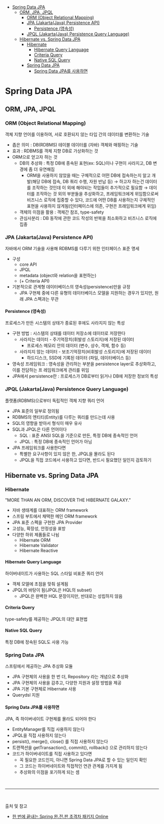 - [Spring Data JPA](#spring-data-jpa)
  - [ORM, JPA, JPQL](#orm-jpa-jpql)
    - [ORM (Object Relational Mapping)](#orm-object-relational-mapping)
    - [JPA (Jakarta(Java) Persistence API)](#jpa-jakartajava-persistence-api)
      - [Persistence (영속성)](#persistence-영속성)
    - [JPQL (Jakarta(Java) Persistence Query Language)](#jpql-jakartajava-persistence-query-language)
  - [Hibernate vs. Spring Data JPA](#hibernate-vs-spring-data-jpa)
    - [Hibernate](#hibernate)
      - [Hibernate Query Language](#hibernate-query-language)
      - [Criteria Query](#criteria-query)
      - [Native SQL Query](#native-sql-query)
    - [Spring Data JPA](#spring-data-jpa-1)
      - [Spring Data JPA를 사용하면](#spring-data-jpa를-사용하면)

# Spring Data JPA

## ORM, JPA, JPQL

### ORM (Object Relational Mapping)
객체 지향 언어를 이용하여, 서로 호환되지 않는 타입 간의 데이터를 변환하는 기술
- 좁은 의미 : DB(RDBMS) 테이블 데이터를 (자바) 객체와 매핑하는 기술
- 효과 : RDBMS를 객체 지향 DB로 가상화하는 것
- ORM으로 얻고자 하는 것
  - DB의 추상화 : 특정 DB에 종속된 표현(ex: SQL)이나 구현이 사라지고, DB 변경에 좀 더 유연해짐
    - ORM을 사용하지 않았을 때는 구체적으로 어떤 DB에 접속하는지 알고 개발(해당 DB에 접속, DB 쿼리 수행, 자원 반납 등) → 하고자 하는건 데이터를 조작하는 것인데 이 외에 해야되는 작업들이 추가적으로 필요함 → 데이터를 조작하는 것 외의 부분들을 추상화하고, 프레임워크에게 위임함으로써 비즈니스 로직에 집중할 수 있다, 코드에 어떤 DB를 사용하는지 구체적인 표현을 사용하지 않게됨(인터페이스에 의존, 구현은 프래임워크에게 위임)
  - 객체의 이점을 활용 : 객체간 참조, type-safety
  - 관심사분리 : DB 동작에 관한 코드 작성의 반복을 최소화하고 비즈니스 로직에 집중

### JPA (Jakarta(Java) Persistence API)
자바에서 ORM 기술을 사용해 RDBMS를 다루기 위한 인터페이스 표준 명세
- 구성
  - core API
  - JPQL
  - metadata (object와 relation을 표현하는) 
  - (+ Criteria API)
- 기본적으로 관계형 데이터베이스의 영속성(persistence)만을 규정
  - JPA 구현체 중에 다른 유형의 데이터베이스 모델을 지원하는 경우가 있지만, 원래 JPA 스펙과는 무관

#### Persistence (영속성)
프로세스가 만든 시스템의 상태가 종료된 후에도 사라지지 않는 특성
- 구현 방법 : 시스템의 상태를 데이터 저장소에 데이터로 저장한다
  - 사라지는 데이터 - 주기억장치(휘발성 스토리지)에 저장된 데이터
    - 프로세스 메모리 안의 데이터 (변수, 상수, 객체, 함수 등)
  - 사라지지 않는 데이터 - 보조기억장치(비휘발성 스토리지)에 저장된 데이터
    - 하드디스크, SSD에 기록된 데이터 (파일, 데이터베이스 등)
- 영속성 프레임워크 : 영속성을 관리하는 부분을 persistence layer로 추상화하고, 이를 전담하는 프
레임워크에게 관리를 위임
- JPA에서 persistence란 : 프로세스가 DB로부터 읽거나 DB에 저장한 정보의 특성

### JPQL (Jakarta(Java) Persistence Query Language)
플랫폼(RDBMS)으로부터 독립적인 객체 지향 쿼리 언어
- JPA 표준의 일부로 정의됨
- RDBMS의 엔티티(Entity)를 다루는 쿼리를 만드는데 사용
- SQL의 영향을 받아서 형식이 매우 유사
- SQL과 JPQL은 다른 언어이다
  - SQL : 표준 ANSI SQL을 기준으로 만든, 특정 DB에 종속적인 언어
  - JPQL : 특정 DB에 종속적인 언어가 아님
- JPA 프레임워크를 사용한다면
  - 특별한 요구사항이 있지 않은 한, JPQL을 몰라도 된다
  - JPQL을 직접 코드에서 사용하고 있다면, 반드시 필요했던 일인지 검토하기

## Hibernate vs. Spring Data JPA

### Hibernate
"MORE THAN AN ORM, DISCOVER THE HIBERNATE GALAXY."
- 자바 생태계를 대표하는 ORM framework
- 스프링 부트에서 채택한 메인 ORM framework
- JPA 표준 스펙을 구현한 JPA Provider
- 고성능, 확장성, 안정성을 표방
- 다양한 하위 제품들로 나뉨
  - Hibernate ORM
  - Hibernate Validator
  - Hibernate Reactive

#### Hibernate Query Language
하이버네이트가 사용하는 SQL 스타일 비표준 쿼리 언어
- 객체 모델에 초점을 맞춰 설계됨
- JPQL의 바탕이 됨(JPQL은 HQL의 subset)
  - JPQL은 완벽한 HQL 문장이지만, 반대로는 성립하지 않음
  
#### Criteria Query
type-safety를 제공하는 JPQL의 대안 표현법

#### Native SQL Query
특정 DB에 정속된 SQL도 사용 가능

### Spring Data JPA
스프링에서 제공하는 JPA 추상화 모듈
- JPA 구현체의 사용을 한 번 더, Repository 라는 개념으로 추상화
- JPA 구현체의 사용을 감추고, 다양한 지원과 설정 방법을 제공
- JPA 기본 구현체로 Hibernate 사용
- Querydsl 지원

#### Spring Data JPA를 사용하면
JPA, 즉 하이버네이트 구현체를 몰라도 되어야 한다
- EntityManager를 직접 사용하지 않는다
- JPQL을 직접 사용하지 않는다
- persist(), merge(), close() 를 직접 사용하지 않는다
- 트랜잭션을 getTransaction(), commit(), rollback() 으로 관리하지 않는다
- 코드가 하이버네이트를 직접 사용하고 있다면
  - 꼭 필요한 코드인지, 아니면 Spring Data JPA로 할 수 있는 일인지 확인
  - 그 코드는 하이버네이트와 직접적인 연관 관계를 가지게 됨
  - 추상화의 이점을 포기하게 되는 셈

<br/>

---

<br/>

출처 및 참고
- [한 번에 끝내는 Spring 완.전.판 초격차 패키지 Online](https://fastcampus.co.kr/dev_online_spring)